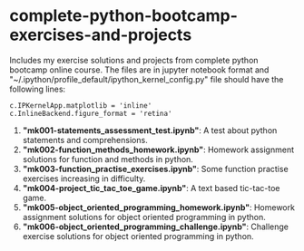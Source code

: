 # complete-python-bootcamp-exercises-and-projects

Includes my exercise solutions and projects from complete python bootcamp online course. The files are in jupyter notebook format and "~/.ipython/profile_default/ipython_kernel_config.py" file should have the following lines:

`c.IPKernelApp.matplotlib = 'inline'`  
`c.InlineBackend.figure_format = 'retina'`

1. **"mk001-statements_assessment_test.ipynb"**: A test about python statements and comprehensions.
2. **"mk002-function_methods_homework.ipynb"**: Homework assignment solutions for function and methods in python.
3. **"mk003-function_practise_exercises.ipynb"**: Some function practise exercises increasing in difficulty.
4. **"mk004-project_tic_tac_toe_game.ipynb"**: A text based tic-tac-toe game.
5. **"mk005-object_oriented_programming_homework.ipynb"**: Homework assignment solutions for object oriented programming in python.
6. **"mk006-object_oriented_programming_challenge.ipynb"**: Challenge exercise solutions for object oriented programming in python.